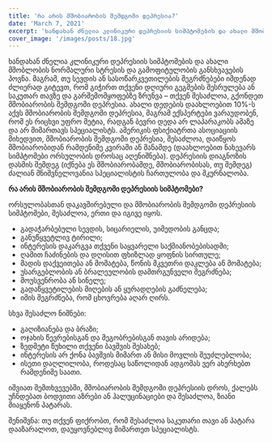 ```yaml
---
title: 'რა არის მშობიარობის შემდგომი დეპრესია?'
date: 'March 7, 2021'
excerpt: 'ხანდახან ძნელია კლინიკური დეპრესიის სიმპტომების და ახალი მშობლობის ნორმალური სტრესის და გამოფიტულობის განსხვავების პოვნა.'
cover_image: '/images/posts/18.jpg'
---
```


ხანდახან ძნელია კლინიკური დეპრესიის სიმპტომების და ახალი მშობლობის ნორმალური სტრესის და გამოფიტულობის განსხვავების პოვნა. მაგრამ, თუ სევდის ან  სასოწარკვეთილების შეგრძნებები იმდენად ძლიერად გიტევთ, რომ გიჭირთ თქვენი დღიური გეგმების შესრულება ან საკუთარ თავზე და გარშემომყოფებზე ზრუნვა – თქვენ შესაძლოა, გქონდეთ მშობიარობის შემდგომი დეპრესია.
ახალი დედების დაახლოებით 10%-ს აქვს მშობიარობის შემდგომი დეპრესია, მაგრამ ექსპერტები ვარაუდობენ, რომ ეს რიცხვი უფრო მეტია, რადგან ბევრი დედა არ ლაპარაკობს ამაზე და არ მიმართავს სპეციალისტს.  ამერიკის ფსიქიატრთა ასოციაციის მიხედვით, მშობიარობის შემდგომი დეპრესია, შესაძლოა, დაიწყოს მშობიარობიდან რამდენიმე კვირაში ან მანამდე (დაახლოებით ნახევარს სიმპტომები ორსულობის დროსაც აღენიშნება). დეპრესიის დიაგნოზის დასმის შემდეგ (იქნება ეს მშობიარობამდე, მშობიარობისას, თუ შემდეგ) ძალიან მნიშვნელოვანია სპეციალისტის ჩართულობა და მკურნალობა.

**რა არის მშობიარობის შემდგომი დეპრესიის სიმპტომები?**

ორსულობასთან დაკავშირებული და მშობიარობის შემდგომი დეპრესიის სიმპტომები, შესაძლოა, ერთი და იგივე იყოს. 

-	გადაჭარბებული სევდის, სიცარიელის, უიმედობის განცდა;
-	განუწყვეტლივ ტირილი;
-	ინტერესის დაკარგვა  თქვენი საყვარელი საქმიანობებისადმი;
-	ღამით ჩაძინების და დღისით ფხიზლად ყოფნის სირთულე;
-	მადის დაქვეითება ან მომატება, წონის მკვეთრი დაკლება ან მომატება;
-	უსარგებლობის ან ბრალეულობის დამთრგუნველი შეგრძნება;
-	მოუსვენრობა ან სინელე;
-	გადაწყვეტილების მიღების ან ყურადღების გაძნელება;
-	იმის შეგრძნება, რომ ცხოვრება აღარ ღირს.

სხვა შესაძლო ნიშნები:

-	გაღიზიანება და ბრაზი;
-	ოჯახის წევრებისგან და მეგობრებისგან თავის არიდება;
-	ზედმეტი წუხილი თქვენი ბავშვის შესახებ;
-	ინტერესის არ ქონა ბავშვის მიმართ ან მისი მოვლის შეუძლებლობა;
-	ისეთი დაღლილობა, როდესაც საწოლიდან ადგომას ვერ ახერხებთ რამდენიმე საათი.

იშვიათ შემთხვევებში, მშობიარობის შემდგომი დეპრესიის დროს, ქალებს უჩნდებათ ბოდვითი აზრები ან ჰალუცინაციები და შესაძლოა, ზიანი მიაყენონ პატარას.

შენიშვნა: თუ თქვენ ფიქრობთ, რომ შესაძლოა საკუთარი თავი ან პატარა დააზარალოთ, დაუყოვნებლივ მიმართეთ სპეციალისტს.




